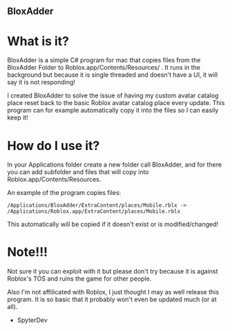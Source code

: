 ## BloxAdder
# What is it?
BloxAdder is a simple C# program for mac that copies files from the BloxAdder Folder to Roblox.app/Contents/Resources/ . It runs in the background but because it is single threaded and doesn't have a UI, it will say it is not responding!

I created BloxAdder to solve the issue of having my custom avatar catalog place reset back to the basic Roblox avatar catalog place every update. This program can for example automatically copy it into the files so I can easily keep it!

# How do I use it?

In your Applications folder create a new folder call BloxAdder, and for there you can add subfolder and files that will copy into Roblox.app/Contents/Resources.

An example of the program copies files:

```/Applications/BloxAdder/ExtraContent/places/Mobile.rblx -> /Applications/Roblox.app/ExtraContent/places/Mobile.rblx```

This automatically will be copied if it doesn't exist or is modified/changed!

# Note!!!
Not sure it you can exploit with it but please don't try because it is against Roblox's TOS and ruins the game for other people.

Also I'm not affilicated with Roblox, I just thought I may as well release this program. It is so basic that it probably won't even be updated much (or at all).

- SpyterDev
